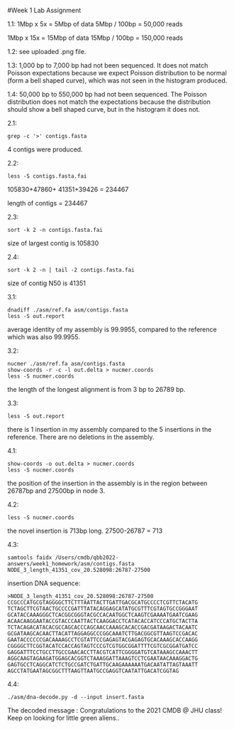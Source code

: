 #Week 1 Lab Assignment

1.1:
1Mbp x 5x = 5Mbp of data
5Mbp / 100bp = 50,000 reads

1Mbp x 15x = 15Mbp of data
15Mbp / 100bp = 150,000 reads


1.2:
see uploaded .png file.

1.3:
1,000 bp to 7,000 bp had not been sequenced. It does not match Poisson expectations because we expect Poisson distribution to be normal (form a bell shaped curve), which was not seen in the histogram produced.

1.4:
50,000 bp to 550,000 bp had not been sequenced. The Poisson distribution does not match the expectations because the distribution should show a bell shaped curve, but in the histogram it does not.


2.1:
```
grep -c '>' contigs.fasta
```
4 contigs were produced.

2.2:
```
less -S contigs.fasta.fai 
```
105830+47860+ 41351+39426 = 234467

length of contigs = 234467

2.3:
```
sort -k 2 -n contigs.fasta.fai
```
size of largest contig is 105830

2.4:
```
sort -k 2 -n | tail -2 contigs.fasta.fai
```
size of contig N50 is 41351


3.1:
```
dnadiff ./asm/ref.fa asm/contigs.fasta
less -S out.report
```
average identity of my assembly is 99.9955, compared to the reference which was also 99.9955.

3.2:
```
nucmer ./asm/ref.fa asm/contigs.fasta
show-coords -r -c -l out.delta > nucmer.coords
less -S nucmer.coords
```
the length of the longest alignment is from 3 bp to 26789 bp.

3.3:
```
less -S out.report 
```
there is 1 insertion in my assembly compared to the 5 insertions in the reference. There are no deletions in the assembly.


4.1:
```
show-coords -o out.delta > nucmer.coords
less -S nucmer.coords 
```
the position of the insertion in the assembly is in the region between 26787bp and 27500bp in node 3.

4.2:
```
less -S nucmer.coords 
```
the novel insertion is 713bp long.
27500-26787 = 713

4.3:
```
samtools faidx /Users/cmdb/qbb2022-answers/week1_homework/asm/contigs.fasta NODE_3_length_41351_cov_20.528098:26787-27500
```
insertion DNA sequence:
```
>NODE_3_length_41351_cov_20.528098:26787-27500
CCGCCCATGCGTAGGGGCTTCTTTAATTACTTGATTGACGCATGCCCCTCGTTCTACATG
TCTAGCTTCGTAACTGCCCCGATTTATACAGGAGCATATGCGTTTCGTAGTGCCGGGAAT
GCATACCAAAGGGCTCACGGCGGGTACGCCACAATGGCTCAAGTCGAAAATGAATCGAAG
ACAACAAGGAATACCGTACCCAATTACTCAAGGACCTCATACACCATCCCATGCTACTTA
TCTACAGACATACACGCCAGCACCCAGCAACCAAAGCACACCGACGATAAGACTACAATC
GCGATAAGCACAACTTACATTAGGAGGCCCGGCAAATCTTGACGGCGTTAAGTCCGACAC
GAATACCCCCCGACAAAAGCCTCGTATTCCGAGAGTACGAGAGTGCACAAAGCACCAAGG
CGGGGCTTCGGTACATCCACCAGTAGTCCCGTCGTGGCGGATTTTCGTCGCGGATGATCC
GAGGATTTCCTGCCTTGCCGAACACCTTACGTCATTCGGGGATGTCATAAAGCCAAACTT
AGGCAAGTAGAAGATGGAGCACGGTCTAAAGGATTAAAGTCCTCGAATAACAAAGGACTG
GAGTGCCTCAGGCATCTCTGCCGATCTGATTGCAAGAAAAAATGACAATATTAGTAAATT
AGCCTATGAATAGCGGCTTTAAGTTAATGCCGAGGTCAATATTGACATCGGTAG
```

4.4:
```
./asm/dna-decode.py -d --input insert.fasta
```
The decoded message :  Congratulations to the 2021 CMDB @ JHU class!  Keep on looking for little green aliens..

